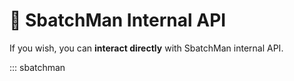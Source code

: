 # 🧩 SbatchMan Internal API

If you wish, you can **interact directly** with SbatchMan internal API.

::: sbatchman